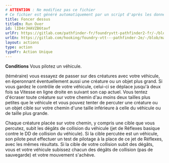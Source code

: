 ```yaml
---
# ATTENTION : Ne modifiez pas ce fichier
# Ce fichier est généré automatiquement par un script d'après les données du module Foundry VTT officiel et de sa traduction
title: Foncer dessus
titleEn: Run Over
id: lID4rJHAVZB6tavf
urlFr: https://gitlab.com/pathfinder-fr/foundryvtt-pathfinder2-fr/-/blob/master/data/actions/lID4rJHAVZB6tavf.htm
urlEn: https://gitlab.com/hooking/foundry-vtt---pathfinder-2e/-/blob/master/packs/data/actions.db/run-over.json
layout: actions
type: action
typeFr: Action Unique
---
```

**Conditions** Vous pilotez un véhicule.

(téméraire) vous essayez de passer sur des créatures avec votre véhicule, en éperonnant éventuellement aussi une créature ou un objet plus grand. Si vous gardez le contrôle de votre véhicule, celui-ci se déplace jusqu'à deux fois sa Vitesse en ligne droite en suivant son cap actuel. Vous tentez d'écraser toute créature sur votre chemin d'au moins deux tailles plus petites que le véhicule et vous pouvez tenter de percuter une créature ou un objet cible sur votre chemin d'une taille inférieure à celle du véhicule ou de taille plus grande.

Chaque créature placée sur votre chemin, y compris une cible que vous percutez, subit les dégâts de collision du véhicule (jet de Réflexes basique contre le DD de collision du véhicule). Si la cible percutée est un véhicule, son pilote peut effectuer un test de pilotage à la place de ce jet de Réflexes, avec les mêmes résultats. Si la cible de votre collision subit des dégâts, vous et votre véhicule subissez chacun des dégâts de collision (pas de sauvegarde) et votre mouvement s'achève.
